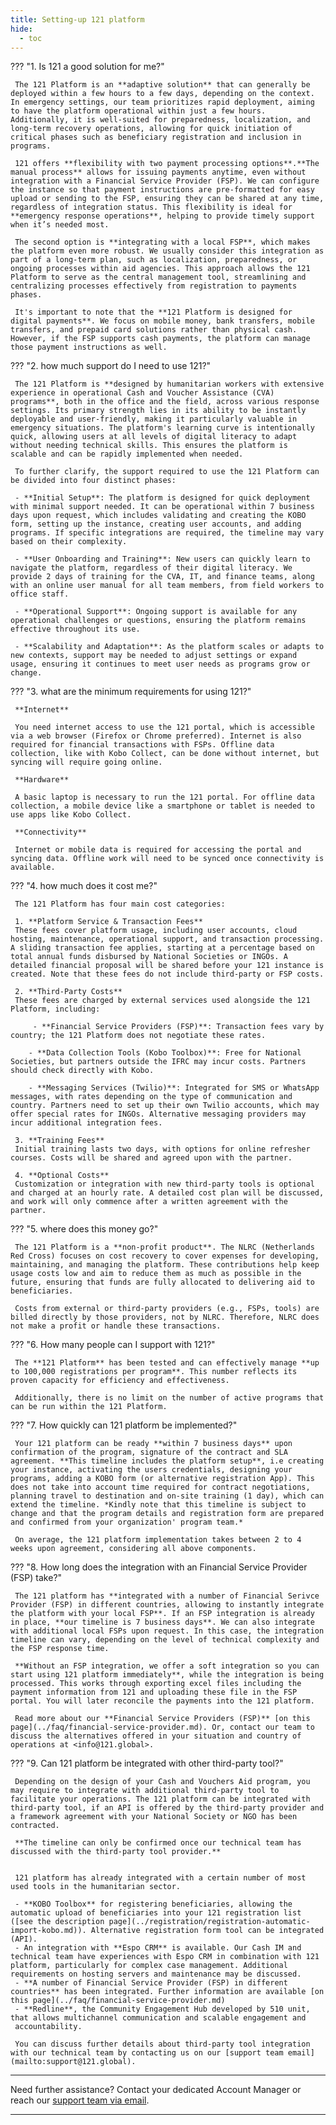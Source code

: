 ```yaml
---
title: Setting-up 121 platform
hide:
  - toc
---
```



??? "1. Is 121 a good solution for me?"

     The 121 Platform is an **adaptive solution** that can generally be deployed within a few hours to a few days, depending on the context. In emergency settings, our team prioritizes rapid deployment, aiming to have the platform operational within just a few hours. Additionally, it is well-suited for preparedness, localization, and long-term recovery operations, allowing for quick initiation of critical phases such as beneficiary registration and inclusion in programs.

     121 offers **flexibility with two payment processing options**.**The manual process** allows for issuing payments anytime, even without integration with a Financial Service Provider (FSP). We can configure the instance so that payment instructions are pre-formatted for easy upload or sending to the FSP, ensuring they can be shared at any time, regardless of integration status. This flexibility is ideal for **emergency response operations**, helping to provide timely support when it’s needed most.

     The second option is **integrating with a local FSP**, which makes the platform even more robust. We usually consider this integration as part of a long-term plan, such as localization, preparedness, or ongoing processes within aid agencies. This approach allows the 121 Platform to serve as the central management tool, streamlining and centralizing processes effectively from registration to payments phases.

     It's important to note that the **121 Platform is designed for digital payments**. We focus on mobile money, bank transfers, mobile transfers, and prepaid card solutions rather than physical cash. However, if the FSP supports cash payments, the platform can manage those payment instructions as well.


??? "2. how much support do I need to use 121?"

     The 121 Platform is **designed by humanitarian workers with extensive experience in operational Cash and Voucher Assistance (CVA) programs**, both in the office and the field, across various response settings. Its primary strength lies in its ability to be instantly deployable and user-friendly, making it particularly valuable in emergency situations. The platform's learning curve is intentionally quick, allowing users at all levels of digital literacy to adapt without needing technical skills. This ensures the platform is scalable and can be rapidly implemented when needed.

     To further clarify, the support required to use the 121 Platform can be divided into four distinct phases:

     - **Initial Setup**: The platform is designed for quick deployment with minimal support needed. It can be operational within 7 business days upon request, which includes validating and creating the KOBO form, setting up the instance, creating user accounts, and adding programs. If specific integrations are required, the timeline may vary based on their complexity.

     - **User Onboarding and Training**: New users can quickly learn to navigate the platform, regardless of their digital literacy. We provide 2 days of training for the CVA, IT, and finance teams, along with an online user manual for all team members, from field workers to office staff.

     - **Operational Support**: Ongoing support is available for any operational challenges or questions, ensuring the platform remains effective throughout its use.

     - **Scalability and Adaptation**: As the platform scales or adapts to new contexts, support may be needed to adjust settings or expand usage, ensuring it continues to meet user needs as programs grow or change.


??? "3. what are the minimum requirements for using 121?"

     **Internet**
     
     You need internet access to use the 121 portal, which is accessible via a web browser (Firefox or Chrome preferred). Internet is also required for financial transactions with FSPs. Offline data collection, like with Kobo Collect, can be done without internet, but syncing will require going online.

     **Hardware**
     
     A basic laptop is necessary to run the 121 portal. For offline data collection, a mobile device like a smartphone or tablet is needed to use apps like Kobo Collect.

     **Connectivity**
     
     Internet or mobile data is required for accessing the portal and syncing data. Offline work will need to be synced once connectivity is available.


??? "4. how much does it cost me?"

     The 121 Platform has four main cost categories:

     1. **Platform Service & Transaction Fees**
     These fees cover platform usage, including user accounts, cloud hosting, maintenance, operational support, and transaction processing. A sliding transaction fee applies, starting at a percentage based on total annual funds disbursed by National Societies or INGOs. A detailed financial proposal will be shared before your 121 instance is created. Note that these fees do not include third-party or FSP costs.

     2. **Third-Party Costs**
     These fees are charged by external services used alongside the 121 Platform, including:

         - **Financial Service Providers (FSP)**: Transaction fees vary by country; the 121 Platform does not negotiate these rates.

        - **Data Collection Tools (Kobo Toolbox)**: Free for National Societies, but partners outside the IFRC may incur costs. Partners should check directly with Kobo.

        - **Messaging Services (Twilio)**: Integrated for SMS or WhatsApp messages, with rates depending on the type of communication and country. Partners need to set up their own Twilio accounts, which may offer special rates for INGOs. Alternative messaging providers may incur additional integration fees.

     3. **Training Fees**
     Initial training lasts two days, with options for online refresher courses. Costs will be shared and agreed upon with the partner.

     4. **Optional Costs**
     Customization or integration with new third-party tools is optional and charged at an hourly rate. A detailed cost plan will be discussed, and work will only commence after a written agreement with the partner.

??? "5. where does this money go?"

     The 121 Platform is a **non-profit product**. The NLRC (Netherlands Red Cross) focuses on cost recovery to cover expenses for developing, maintaining, and managing the platform. These contributions help keep usage costs low and aim to reduce them as much as possible in the future, ensuring that funds are fully allocated to delivering aid to beneficiaries.

     Costs from external or third-party providers (e.g., FSPs, tools) are billed directly by those providers, not by NLRC. Therefore, NLRC does not make a profit or handle these transactions.

??? "6. How many people can I support with 121?"

     The **121 Platform** has been tested and can effectively manage **up to 100,000 registrations per program**. This number reflects its proven capacity for efficiency and effectiveness.

     Additionally, there is no limit on the number of active programs that can be run within the 121 Platform.


??? "7. How quickly can 121 platform be implemented?"

     Your 121 platform can be ready **within 7 business days** upon confirmation of the program, signature of the contract and SLA agreement. **This timeline includes the platform setup**, i.e creating your instance, activating the users credentials, designing your programs, adding a KOBO form (or alternative registration App). This does not take into account time required for contract negotiations, planning travel to destination and on-site training (1 day), which can extend the timeline. *Kindly note that this timeline is subject to change and that the program details and registration form are prepared and confirmed from your organization' program team.*

     On average, the 121 platform implementation takes between 2 to 4 weeks upon agreement, considering all above components.
     

??? "8. How long does the integration with an Financial Service Provider (FSP) take?"

     The 121 platform has **integrated with a number of Financial Serivce Provider (FSP) in different countries, allowing to instantly integrate the platform with your local FSP**. If an FSP integration is already in place, **our timeline is 7 business days**. We can also integrate with additional local FSPs upon request. In this case, the integration timeline can vary, depending on the level of technical complexity and the FSP response time.

     **Without an FSP integration, we offer a soft integration so you can start using 121 platform immediately**, while the integration is being processed. This works through exporting excel files including the payment information from 121 and uploading these file in the FSP portal. You will later reconcile the payments into the 121 platform. 
     
     Read more about our **Financial Service Providers (FSP)** [on this page](../faq/financial-service-provider.md). Or, contact our team to discuss the alternatives offered in your situation and country of operations at <info@121.global>.

??? "9. Can 121 platform be integrated with other third-party tool?"

     Depending on the design of your Cash and Vouchers Aid program, you may require to integrate with additional third-party tool to facilitate your operations. The 121 platform can be integrated with third-party tool, if an API is offered by the third-party provider and a framework agreement with your National Society or NGO has been contracted. 

     **The timeline can only be confirmed once our technical team has discussed with the third-party tool provider.** 


     121 platform has already integrated with a certain number of most used tools in the humanitarian sector. 
     
     - **KOBO Toolbox** for registering beneficiaries, allowing the automatic upload of beneficiaries into your 121 registration list ([see the description page](../registration/registration-automatic-import-kobo.md)). Alternative registration form tool can be integrated (API).
     - An integration with **Espo CRM** is available. Our Cash IM and technical team have experiences with Espo CRM in combination with 121 platform, particularly for complex case management. Additional requirements on hosting servers and maintenance may be discussed.
     - **A number of Financial Service Provider (FSP) in different countries** has been integrated. Further information are available [on this page](../faq/financial-service-provider.md)
     - **Redline**, the Community Engagement Hub developed by 510 unit, that allows multichannel communication and scalable engagement and
     accountability.

     You can discuss further details about third-party tool integration with our technical team by contacting us on our [support team email](mailto:support@121.global).

---

Need further assistance? Contact your dedicated Account Manager or reach our [support team via email](mailto:support@121.global).

---
